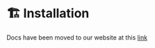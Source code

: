 # 🏗️ Installation

Docs have been moved to our website at this [link](https://tomatophp.com/en/open-source/filament-users)
